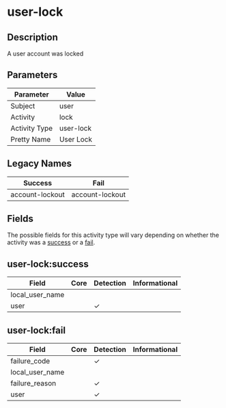 user-lock
=========

Description
-----------
A user account was locked

Parameters
----------
| Parameter     | Value     |
| ------------- | --------- |
| Subject       | user      |
| Activity      | lock      |
| Activity Type | user-lock |
| Pretty Name   | User Lock |

Legacy Names
------------
| Success             | Fail                |
| ------------------- | ------------------- |
| account-lockout<br> | account-lockout<br> |

Fields
------

The possible fields for this activity type will vary depending on whether the activity was a [success](#user-locksuccess) or a [fail](#user-lockfail).


user-lock:success
-----------------

| Field           | Core | Detection | Informational |
| --------------- | ---- | --------- | ------------- |
| local_user_name |      |           |               |
| user            |      | &#10003;  |               |

user-lock:fail
--------------

| Field           | Core | Detection | Informational |
| --------------- | ---- | --------- | ------------- |
| failure_code    |      | &#10003;  |               |
| local_user_name |      |           |               |
| failure_reason  |      | &#10003;  |               |
| user            |      | &#10003;  |               |